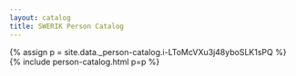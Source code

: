 ```yaml
---
layout: catalog
title: SWERIK Person Catalog
---
```

{% assign p = site.data._person-catalog.i-LToMcVXu3j48yboSLK1sPQ %}
{% include person-catalog.html p=p %}

